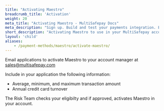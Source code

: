 ```yaml
---
title: "Activating Maestro"
breadcrumb_title: 'Activation'
weight: 20
meta_title: "Activating Maestro - MultiSafepay Docs"
meta_description: "Sign up. Build and test your payments integration. Explore our products and services. Use our API Reference, SDKs, and wrappers. Get support."
short_description: "Activating Maestro to use in your MultiSafepay account"
layout: 'child'
aliases: 
    - /payment-methods/maestro/activate-maestro/
---
```


Email applications to activate Maestro to your account manager at <sales@multisafepay.com>

Include in your application the following information:

* Average, minimum, and maximum transaction amount
* Annual credit card turnover

The Risk Team checks your eligibilty and if approved, activates Maestro in your account.
